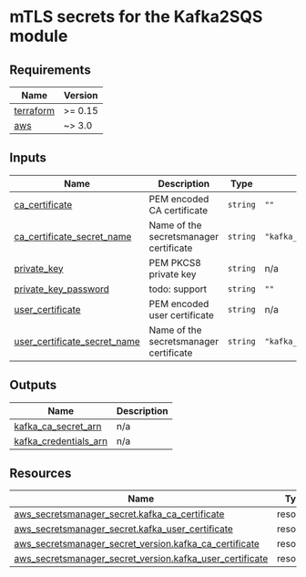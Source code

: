 # mTLS secrets for the Kafka2SQS module

## Requirements

| Name | Version |
|------|---------|
| <a name="requirement_terraform"></a> [terraform](#requirement\_terraform) | >= 0.15 |
| <a name="requirement_aws"></a> [aws](#requirement\_aws) | ~> 3.0 |
## Inputs

| Name | Description | Type | Default | Required |
|------|-------------|------|---------|:--------:|
| <a name="input_ca_certificate"></a> [ca\_certificate](#input\_ca\_certificate) | PEM encoded CA certificate | `string` | `""` | no |
| <a name="input_ca_certificate_secret_name"></a> [ca\_certificate\_secret\_name](#input\_ca\_certificate\_secret\_name) | Name of the secretsmanager certificate | `string` | `"kafka_ca_certificate"` | no |
| <a name="input_private_key"></a> [private\_key](#input\_private\_key) | PEM PKCS8 private key | `string` | n/a | yes |
| <a name="input_private_key_password"></a> [private\_key\_password](#input\_private\_key\_password) | todo: support | `string` | `""` | no |
| <a name="input_user_certificate"></a> [user\_certificate](#input\_user\_certificate) | PEM encoded user certificate | `string` | n/a | yes |
| <a name="input_user_certificate_secret_name"></a> [user\_certificate\_secret\_name](#input\_user\_certificate\_secret\_name) | Name of the secretsmanager certificate | `string` | `"kafka_user_certificate"` | no |
## Outputs

| Name | Description |
|------|-------------|
| <a name="output_kafka_ca_secret_arn"></a> [kafka\_ca\_secret\_arn](#output\_kafka\_ca\_secret\_arn) | n/a |
| <a name="output_kafka_credentials_arn"></a> [kafka\_credentials\_arn](#output\_kafka\_credentials\_arn) | n/a |
## Resources

| Name | Type |
|------|------|
| [aws_secretsmanager_secret.kafka_ca_certificate](https://registry.terraform.io/providers/hashicorp/aws/latest/docs/resources/secretsmanager_secret) | resource |
| [aws_secretsmanager_secret.kafka_user_certificate](https://registry.terraform.io/providers/hashicorp/aws/latest/docs/resources/secretsmanager_secret) | resource |
| [aws_secretsmanager_secret_version.kafka_ca_certificate](https://registry.terraform.io/providers/hashicorp/aws/latest/docs/resources/secretsmanager_secret_version) | resource |
| [aws_secretsmanager_secret_version.kafka_user_certificate](https://registry.terraform.io/providers/hashicorp/aws/latest/docs/resources/secretsmanager_secret_version) | resource |
